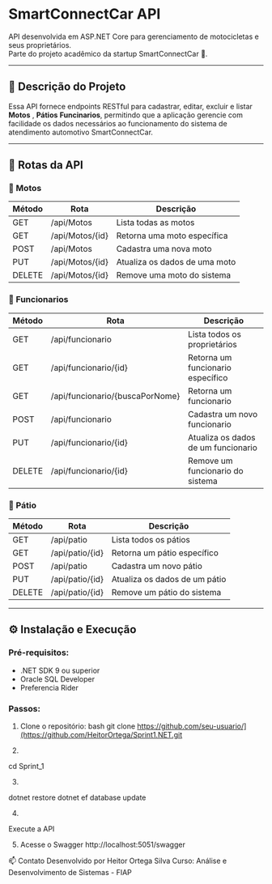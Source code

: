 # SmartConnectCar API

API desenvolvida em ASP.NET Core para gerenciamento de motocicletas e seus proprietários.  
Parte do projeto acadêmico da startup SmartConnectCar 🚀.

---

## 📌 Descrição do Projeto

Essa API fornece endpoints RESTful para cadastrar, editar, excluir e listar **Motos** , **Pátios** **Funcinarios**, permitindo que a aplicação gerencie com facilidade os dados necessários ao funcionamento do sistema de atendimento automotivo SmartConnectCar.

---

## 🔗 Rotas da API

### 📍 Motos

| Método | Rota             | Descrição                          |
|--------|------------------|------------------------------------|
| GET    | /api/Motos       | Lista todas as motos               |
| GET    | /api/Motos/{id}  | Retorna uma moto específica        |
| POST   | /api/Motos       | Cadastra uma nova moto             |
| PUT    | /api/Motos/{id}  | Atualiza os dados de uma moto      |
| DELETE | /api/Motos/{id}  | Remove uma moto do sistema         |

### 📍 Funcionarios

| Método | Rota                   | Descrição                            |
|--------|------------------------|--------------------------------------|
| GET    | /api/funcionario    | Lista todos os proprietários            |
| GET    | /api/funcionario/{id}| Retorna um funcionario específico      |
| GET    |/api/funcionario/{buscaPorNome}| Retorna um funcionario        |
| POST   | /api/funcionario     | Cadastra um novo funcionario           |
| PUT    | /api/funcionario/{id}| Atualiza os dados de um funcionario    |
| DELETE | /api/funcionario/{id}| Remove um funcionario do sistema       |


### 📍 Pátio

| Método | Rota                   | Descrição                            |
|--------|------------------------|--------------------------------------|
| GET    | /api/patio     | Lista todos os pátios                        |
| GET    | /api/patio/{id}| Retorna um pátio específico                  |
| POST   | /api/patio     | Cadastra um novo pátio                       |
| PUT    | /api/patio/{id}| Atualiza os dados de um pátio                |
| DELETE | /api/patio/{id}| Remove um pátio do sistema                   |
---

## ⚙️ Instalação e Execução

### Pré-requisitos:
- .NET SDK 9 ou superior
- Oracle SQL Developer
- Preferencia Rider

### Passos:

1. Clone o repositório:
bash
git clone https://github.com/seu-usuario/](https://github.com/HeitorOrtega/Sprint1.NET.git

2.
cd Sprint_1

3.
dotnet restore
dotnet ef database update

4.
Execute a API

5. Acesse o Swagger
http://localhost:5051/swagger


📫 Contato
Desenvolvido por Heitor Ortega Silva
Curso: Análise e Desenvolvimento de Sistemas - FIAP




